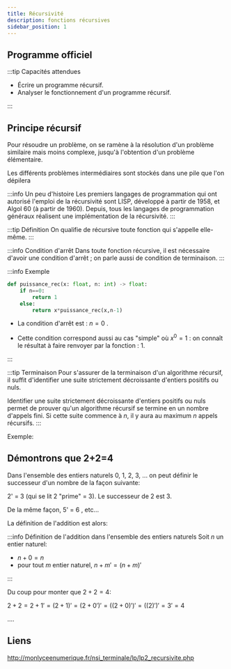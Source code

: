 ```yaml
---
title: Récursivité
description: fonctions récursives
sidebar_position: 1
---
```


## Programme officiel

:::tip Capacités attendues

- Écrire un programme récursif.
- Analyser le fonctionnement d'un programme récursif.

:::

## Principe récursif

Pour résoudre un problème, on se ramène à la résolution d'un problème similaire mais moins complexe, jusqu'à l'obtention d'un problème élémentaire.

Les différents problèmes intermédiaires sont stockés dans une pile que l'on dépilera

:::info Un peu d'histoire
Les premiers langages de programmation qui ont autorisé l'emploi de la récursivité sont LISP, développé à partir de 1958, et Algol 60 (à partir de 1960). Depuis, tous les langages de programmation généraux réalisent une implémentation de la récursivité.
:::

:::tip Définition
On qualifie de récursive toute fonction qui s'appelle elle-même.
:::

:::info Condition d'arrêt
Dans toute fonction récursive, il est nécessaire d'avoir une condition d'arrêt ; on parle aussi de condition de terminaison.
:::

:::info Exemple

```python
def puissance_rec(x: float, n: int) -> float:
    if n==0:
        return 1
    else:
        return x*puissance_rec(x,n-1)
```

- La condition d'arrêt est : $n=0$ .

- Cette condition correspond aussi au cas "simple" où $x^0=1$ : on connaît le résultat à faire renvoyer par la fonction : 1.

:::

:::tip Terminaison
Pour s'assurer de la terminaison d'un algorithme récursif, il suffit d'identifier une suite strictement décroissante d'entiers positifs ou nuls.

Identifier une suite strictement décroissante d'entiers positifs ou nuls permet de prouver qu'un algorithme récursif se termine en un nombre d'appels fini. Si cette suite commence à $n$, il y aura au maximum $n$ appels récursifs.
:::

Exemple:

## Démontrons que 2+2=4

Dans l'ensemble des entiers naturels 0, 1, 2, 3, ... on peut définir le successeur d'un nombre de la façon suivante:

2' = 3 (qui se lit 2 "prime" = 3). Le successeur de 2 est 3.

De la même façon, 5' = 6 , etc...

La définition de l'addition est alors:

:::info Définition de l'addition dans l'ensemble des entiers naturels
Soit $n$ un entier naturel:

- $n+0=n$
- pour tout $m$ entier naturel, $n+m'=(n+m)'$

:::

Du coup pour monter que $2+2=4$:

$2+2 = 2+1' = (2+1)' = (2+0')' = ((2+0)')' = ((2)')'=3'=4$

....

## Liens

http://monlyceenumerique.fr/nsi_terminale/lp/lp2_recursivite.php
